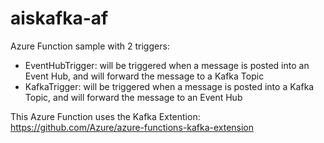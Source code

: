 # aiskafka-af

Azure Function sample with 2 triggers:
- EventHubTrigger: will be triggered when a message is posted into an Event Hub, and will forward the message to a Kafka Topic
- KafkaTrigger: will be triggered when a message is posted into a Kafka Topic, and will forward the message to an Event Hub

This Azure Function uses the Kafka Extention: https://github.com/Azure/azure-functions-kafka-extension
